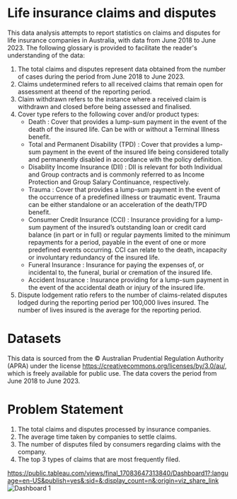 # Life insurance claims and disputes 
This data analysis attempts to report statistics on claims and disputes for life insurance companies in Australia, with data from June 2018 to June 2023. The following glossary is provided to facilitate the reader's understanding of the data:
1. The total claims and disputes represent data obtained from the number of cases during the period from June 2018 to June 
   2023.
2. Claims undetermined refers to all received claims that remain open for assessment at theend of the reporting period.
3. Claim withdrawn refers to the instance where a received claim is withdrawn and closed before being assessed and finalised.
4. Cover type refers to the following cover and/or product types:
   - Death : Cover that provides a lump-sum payment in the event of the death of the insured life. Can be with or without a 
     Terminal Illness benefit.
   - Total and Permanent Disability (TPD) : Cover that provides a lump-sum payment in the event of the insured life being 
     considered totally and permanently disabled in accordance with the policy definition.
   - Disability Income Insurance (DII) : DII is relevant for both Individual and Group contracts and is commonly referred to 
     as Income Protection and Group Salary Continuance, respectively.
   - Trauma : Cover that provides a lump-sum payment in the event of the occurrence of a predefined illness or traumatic 
     event. Trauma can be either standalone or an acceleration of the death/TPD benefit.
   - Consumer Credit Insurance (CCI) : Insurance providing for a lump-sum payment of the insured’s outstanding loan or credit 
     card balance (in part or in full) or regular payments limited to the minimum repayments for a period, payable in the 
     event of one or more predefined events occurring. CCI can relate to the death, incapacity or involuntary redundancy of 
     the insured life.
   - Funeral Insurance : Insurance for paying the expenses of, or incidental to, the funeral, burial or cremation of the 
     insured life.
   - Accident Insurance : Insurance providing for a lump-sum payment in the event of the accidental death or injury of the 
     insured life.
5. Dispute lodgement ratio refers to the number of claims-related disputes lodged during the reporting period per 100,000 
   lives insured. The number of lives insured is the average for the reporting period.

# Datasets
This data is sourced from the © Australian Prudential Regulation Authority (APRA) under the license https://creativecommons.org/licenses/by/3.0/au/, which is freely available for public use. The data covers the period from June 2018 to June 2023.

# Problem Statement
1. The total claims and disputes processed by insurance companies.
2. The average time taken by companies to settle claims.
3. The number of disputes filed by consumers regarding claims with the company.
4. The top 3 types of claims that are most frequently filed.

https://public.tableau.com/views/final_17083647313840/Dashboard1?:language=en-US&publish=yes&:sid=&:display_count=n&:origin=viz_share_link
![Dashboard 1](https://github.com/mhdfandi04/Life-insurance-claims-and-disputes/assets/161302249/f698bee0-b8ed-4c23-b197-f91e2aabc393)


   

   



